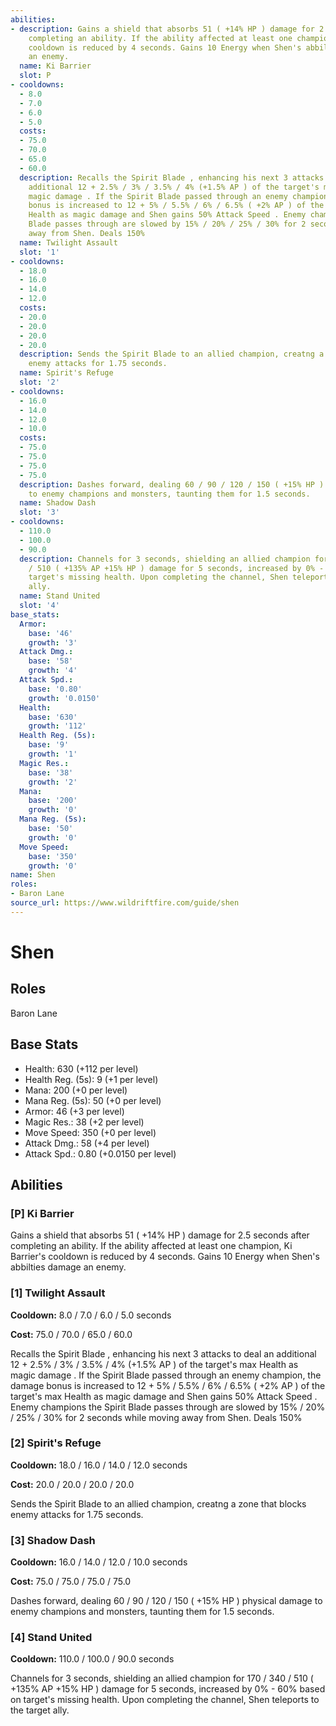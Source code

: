```yaml
---
abilities:
- description: Gains a shield that absorbs 51 ( +14% HP ) damage for 2.5 seconds after
    completing an ability. If the ability affected at least one champion, Ki Barrier's
    cooldown is reduced by 4 seconds. Gains 10 Energy when Shen's abbilties damage
    an enemy.
  name: Ki Barrier
  slot: P
- cooldowns:
  - 8.0
  - 7.0
  - 6.0
  - 5.0
  costs:
  - 75.0
  - 70.0
  - 65.0
  - 60.0
  description: Recalls the Spirit Blade , enhancing his next 3 attacks to deal an
    additional 12 + 2.5% / 3% / 3.5% / 4% (+1.5% AP ) of the target's max Health as
    magic damage . If the Spirit Blade passed through an enemy champion, the damage
    bonus is increased to 12 + 5% / 5.5% / 6% / 6.5% ( +2% AP ) of the target's max
    Health as magic damage and Shen gains 50% Attack Speed . Enemy champions the Spirit
    Blade passes through are slowed by 15% / 20% / 25% / 30% for 2 seconds while moving
    away from Shen. Deals 150%
  name: Twilight Assault
  slot: '1'
- cooldowns:
  - 18.0
  - 16.0
  - 14.0
  - 12.0
  costs:
  - 20.0
  - 20.0
  - 20.0
  - 20.0
  description: Sends the Spirit Blade to an allied champion, creatng a zone that blocks
    enemy attacks for 1.75 seconds.
  name: Spirit's Refuge
  slot: '2'
- cooldowns:
  - 16.0
  - 14.0
  - 12.0
  - 10.0
  costs:
  - 75.0
  - 75.0
  - 75.0
  - 75.0
  description: Dashes forward, dealing 60 / 90 / 120 / 150 ( +15% HP ) physical damage
    to enemy champions and monsters, taunting them for 1.5 seconds.
  name: Shadow Dash
  slot: '3'
- cooldowns:
  - 110.0
  - 100.0
  - 90.0
  description: Channels for 3 seconds, shielding an allied champion for 170 / 340
    / 510 ( +135% AP +15% HP ) damage for 5 seconds, increased by 0% - 60% based on
    target's missing health. Upon completing the channel, Shen teleports to the target
    ally.
  name: Stand United
  slot: '4'
base_stats:
  Armor:
    base: '46'
    growth: '3'
  Attack Dmg.:
    base: '58'
    growth: '4'
  Attack Spd.:
    base: '0.80'
    growth: '0.0150'
  Health:
    base: '630'
    growth: '112'
  Health Reg. (5s):
    base: '9'
    growth: '1'
  Magic Res.:
    base: '38'
    growth: '2'
  Mana:
    base: '200'
    growth: '0'
  Mana Reg. (5s):
    base: '50'
    growth: '0'
  Move Speed:
    base: '350'
    growth: '0'
name: Shen
roles:
- Baron Lane
source_url: https://www.wildriftfire.com/guide/shen
---
```


# Shen

## Roles

Baron Lane

## Base Stats

- Health: 630 (+112 per level)
- Health Reg. (5s): 9 (+1 per level)
- Mana: 200 (+0 per level)
- Mana Reg. (5s): 50 (+0 per level)
- Armor: 46 (+3 per level)
- Magic Res.: 38 (+2 per level)
- Move Speed: 350 (+0 per level)
- Attack Dmg.: 58 (+4 per level)
- Attack Spd.: 0.80 (+0.0150 per level)

## Abilities

### [P] Ki Barrier

Gains a shield that absorbs 51 ( +14% HP ) damage for 2.5 seconds after completing an ability. If the ability affected at least one champion, Ki Barrier's cooldown is reduced by 4 seconds. Gains 10 Energy when Shen's abbilties damage an enemy.

### [1] Twilight Assault

**Cooldown:** 8.0 / 7.0 / 6.0 / 5.0 seconds

**Cost:** 75.0 / 70.0 / 65.0 / 60.0

Recalls the Spirit Blade , enhancing his next 3 attacks to deal an additional 12 + 2.5% / 3% / 3.5% / 4% (+1.5% AP ) of the target's max Health as magic damage . If the Spirit Blade passed through an enemy champion, the damage bonus is increased to 12 + 5% / 5.5% / 6% / 6.5% ( +2% AP ) of the target's max Health as magic damage and Shen gains 50% Attack Speed . Enemy champions the Spirit Blade passes through are slowed by 15% / 20% / 25% / 30% for 2 seconds while moving away from Shen. Deals 150%

### [2] Spirit's Refuge

**Cooldown:** 18.0 / 16.0 / 14.0 / 12.0 seconds

**Cost:** 20.0 / 20.0 / 20.0 / 20.0

Sends the Spirit Blade to an allied champion, creatng a zone that blocks enemy attacks for 1.75 seconds.

### [3] Shadow Dash

**Cooldown:** 16.0 / 14.0 / 12.0 / 10.0 seconds

**Cost:** 75.0 / 75.0 / 75.0 / 75.0

Dashes forward, dealing 60 / 90 / 120 / 150 ( +15% HP ) physical damage to enemy champions and monsters, taunting them for 1.5 seconds.

### [4] Stand United

**Cooldown:** 110.0 / 100.0 / 90.0 seconds

Channels for 3 seconds, shielding an allied champion for 170 / 340 / 510 ( +135% AP +15% HP ) damage for 5 seconds, increased by 0% - 60% based on target's missing health. Upon completing the channel, Shen teleports to the target ally.

